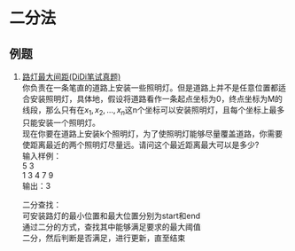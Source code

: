 # 二分法

## 例题

1. [路灯最大间距(DiDi笔试真题)](example_didi.py)  
   你负责在一条笔直的道路上安装一些照明灯。但是道路上并不是任意位置都适合安装照明灯，具体地，假设将道路看作一条起点坐标为0，终点坐标为M的线段，那么只有在$x_1,x_2,...,x_n$这n个坐标可以安装照明灯，且每个坐标上最多只能安装一个照明灯。  
   现在你要在道路上安装k个照明灯，为了使照明灯能够尽量覆盖道路，你需要使距离最近的两个照明灯尽量远。请问这个最近距离最大可以是多少?  
   输入样例：  
   5 3  
   1 3 4 7 9  
   输出：3

   二分查找：  
   可安装路灯的最小位置和最大位置分别为start和end  
   通过二分的方式，查找其中能够满足要求的最大阈值  
   二分，然后判断是否满足，进行更新，直至结束
